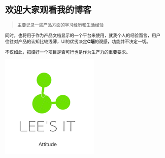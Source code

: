 # 欢迎大家观看我的博客

> 主要记录一些产品方面的学习经历和生活经验

同时，也将用于作为产品文档显示的一个平台来使用，就我个人的经验而言，用户往往对产品的认知比较浅薄，UI的优劣决定**C端**的观感，功能并不决定一切。

不仅如此，把控好一个项目是否可行也是作为生产力的重要要求。

![image](logo.png)

